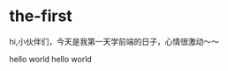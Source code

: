 # the-first
hi,小伙伴们，今天是我第一天学前端的日子，心情很激动～～
<title>
  mynotebook
</title>
<head>
  hello world
</head>
<html>
  hello world
</html>
